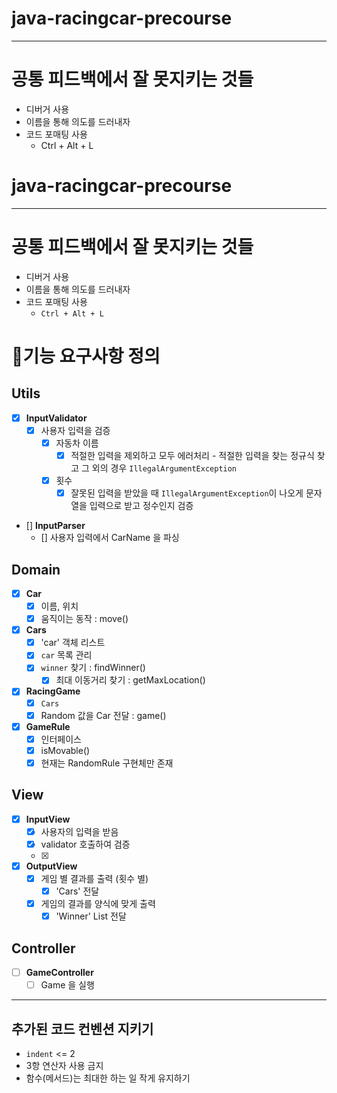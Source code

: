 # java-racingcar-precourse

-------
# 공통 피드백에서 잘 못지키는 것들 
- 디버거 사용 
- 이름을 통해 의도를 드러내자 
- 코드 포매팅 사용
  - Ctrl + Alt + L
# java-racingcar-precourse

---
# 공통 피드백에서 잘 못지키는 것들
- 디버거 사용
- 이름을 통해 의도를 드러내자
- 코드 포매팅 사용
  - `Ctrl + Alt + L`
# 👷기능 요구사항 정의
## Utils
- [x] **InputValidator**
  - [x] 사용자 입력을 검증
    - [x] 자동차 이름
      - [x] 적절한 입력을 제외하고 모두 에러처리 - 적절한 입력을 찾는 정규식 찾고 그 외의 경우 `IllegalArgumentException`
    - [x] 횟수
      - [x] 잘못된 입력을 받았을 때 `IllegalArgumentException`이 나오게 문자열을 입력으로 받고 정수인지 검증
- [] **InputParser**
  - [] 사용자 입력에서 CarName 을 파싱
## Domain
- [x] **Car**
  - [x] 이름, 위치
  - [x] 움직이는 동작 : move()
- [x] **Cars**
  - [x] 'car' 객체 리스트
  - [x] `car` 목록 관리
  - [x] `winner` 찾기  : findWinner()
     -[x] 최대 이동거리 찾기 : getMaxLocation()
- [x] **RacingGame**
  - [x] `Cars` 
  - [x] Random 값을 Car 전달 : game() 
- [x] **GameRule**
  - [x] 인터페이스
  - [x] isMovable()
  - [x] 현재는 RandomRule 구현체만 존재
## View
- [x] **InputView**
  - [x] 사용자의 입력을 받음
  - [x] validator 호출하여 검증
  - [x] 
- [x] **OutputView**
  - [x] 게임 별 결과를 출력 (횟수 별)
    - [x] 'Cars' 전달
  - [x] 게임의 결과를 양식에 맞게 출력
    - [x] 'Winner' List 전달

## Controller
- [ ] **GameController**
  - [ ] Game 을 실행

---

## 추가된 코드 컨벤션 지키기
- `indent` <= 2
- 3항 연산자 사용 금지
- 함수(메서드)는 최대한 하는 일 작게 유지하기